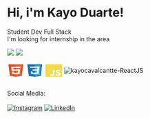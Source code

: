 # Hi, i'm Kayo Duarte!
Student Dev Full Stack<br>I'm looking for internship in the area<br>

<div style= "display: inline_block">
  <img height = 160px src = https://github-readme-stats.vercel.app/api?username=kayocavalcantte&theme=tokyonight&hide_border=true&include_all_commits=true&count_private=false<br/>
  <img  height = 160px src = https://github-readme-stats.vercel.app/api/top-langs/?username=kayocavalcantte&theme=tokyonight&hide_border=true&include_all_commits=true&count_private=false&layout=compact
</div>

<div style="display: inline_block"><br>
  <img align="center" alt="kayocavalcantte-HTML" height="30" width="40" src="https://raw.githubusercontent.com/devicons/devicon/master/icons/html5/html5-original.svg">
  <img align="center" alt="kayocavalcantte-CSS" height="30" width="40" src="https://raw.githubusercontent.com/devicons/devicon/master/icons/css3/css3-original.svg">
  <img align="center" alt="kayocavalcantte-JS" height="30" width="40" src="https://raw.githubusercontent.com/devicons/devicon/master/icons/javascript/javascript-plain.svg">
  <img align="center" alt="kayocavalcantte-ReactJS" height="30" width="40" src="https://raw.githubusercontent.com/devicons/devicon/master/icons/reactjs/reactjs-plain.svg">
</div>

##
Social Media:<br><br>
[![Instagram](https://img.shields.io/badge/Instagram-%23E4405F.svg?logo=Instagram&logoColor=white)](https://instagram.com/kayocavalcantte) [![LinkedIn](https://img.shields.io/badge/LinkedIn-%230077B5.svg?logo=linkedin&logoColor=white)](https://linkedin.com/in/https://www.linkedin.com/in/kayo-duarte-cavalcante-236913208/) 


